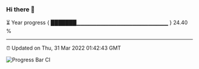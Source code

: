 ### Hi there 👋

⏳ Year progress { ███████▁▁▁▁▁▁▁▁▁▁▁▁▁▁▁▁▁▁▁▁▁▁▁ } 24.40 %

---

⏰ Updated on Thu, 31 Mar 2022 01:42:43 GMT

![Progress Bar CI](https://github.com/ZhaoGui/ZhaoGui/workflows/Progress%20Bar%20CI/badge.svg)
